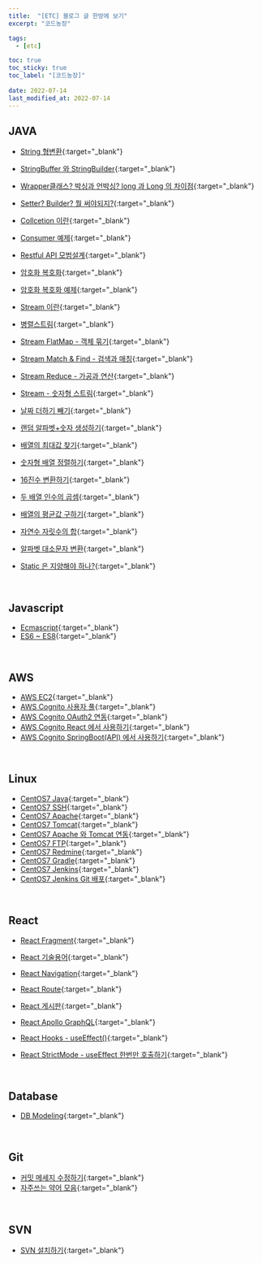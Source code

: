 ```yaml
---
title:  "[ETC] 블로그 글 한방에 보기"
excerpt: "코드농장"

tags:
  - [etc]

toc: true
toc_sticky: true
toc_label: "[코드농장]"
 
date: 2022-07-14
last_modified_at: 2022-07-14
---
```


## JAVA

- [String 형변환](https://ymkmoon.github.io/Java-17-String-Conversion/){:target="_blank"}
- [StringBuffer 와 StringBuilder](https://ymkmoon.github.io/Java-16-StringBuffer-StringBuilder/){:target="_blank"}
- [Wrapper클래스? 박싱과 언박싱? long 과 Long 의 차이점](https://ymkmoon.github.io/Java-27-Boxing/){:target="_blank"}
- [Setter? Builder? 뭘 써야되지?](https://ymkmoon.github.io/Java-28-Builder-Pattern/){:target="_blank"}

- [Collcetion 이란](https://ymkmoon.github.io/Java-03-Collection/){:target="_blank"}
- [Consumer 예제](https://ymkmoon.github.io/Java-03-Collection/){:target="_blank"}
- [Restful API 모범설계](https://ymkmoon.github.io/Java-06-Restful-Api/){:target="_blank"}
- [암호화 복호화](https://ymkmoon.github.io/Java-07-Encryption/){:target="_blank"}
- [암호화 복호화 예제](https://ymkmoon.github.io/Java-08-Encryption-Example/){:target="_blank"}

- [Stream 이란](https://ymkmoon.github.io/Java-09-Stream/){:target="_blank"}
- [병렬스트림](https://ymkmoon.github.io/Java-10-Parallel-Stream/){:target="_blank"}
- [Stream FlatMap - 객체 묶기](https://ymkmoon.github.io/Java-11-Stream-FlatMap/){:target="_blank"}
- [Stream Match & Find - 검색과 매칭](https://ymkmoon.github.io/Java-12-Stream-Match-Find/){:target="_blank"}
- [Stream Reduce - 가공과 연산](https://ymkmoon.github.io/Java-13-Stream-Reduce/){:target="_blank"}
- [Stream - 숫자형 스트림](https://ymkmoon.github.io/Java-14-Stream-Numeric/){:target="_blank"}

- [날짜 더하기 빼기](https://ymkmoon.github.io/Java-18-Date-Conversion/){:target="_blank"}
- [랜덤 알파벳+숫자 생성하기](https://ymkmoon.github.io/Java-19-Random-String/){:target="_blank"}
- [배열의 최대값 찾기](https://ymkmoon.github.io/Java-20-Maximum-Of-Array/){:target="_blank"}
- [숫자형 배열 정렬하기](https://ymkmoon.github.io/Java-21-Array-Sort/){:target="_blank"}
- [16진수 변환하기](https://ymkmoon.github.io/Java-22-Demical-To-Hex/){:target="_blank"}
- [두 배열 인수의 곱셈](https://ymkmoon.github.io/Java-23-Array-Multiplication/){:target="_blank"}
- [배열의 평균값 구하기](https://ymkmoon.github.io/Java-24-Array-Average/){:target="_blank"}
- [자연수 자릿수의 합](https://ymkmoon.github.io/Java-25-Sum-Of-Digest/){:target="_blank"}
- [알파벳 대소문자 변환](https://ymkmoon.github.io/Java-25-Sum-Of-Digest/){:target="_blank"}

- [Static 은 지양해야 하나?](https://ymkmoon.github.io/Java-15-Static/){:target="_blank"}

<br>

## Javascript

- [Ecmascript](https://ymkmoon.github.io/Javascript-01-Ecma-Script/){:target="_blank"}
- [ES6 ~ ES8](https://ymkmoon.github.io/Javascript-02-Ecma-Script-After-6/){:target="_blank"}

<br>

## AWS

- [AWS EC2](https://ymkmoon.github.io/Aws-01-Ec2/){:target="_blank"}
- [AWS Cognito 사용자 풀](https://ymkmoon.github.io/Aws-02-Cognito/){:target="_blank"}
- [AWS Cognito OAuth2 연동](https://ymkmoon.github.io/Aws-03-Cognito-OAuth2/){:target="_blank"}
- [AWS Cognito React 에서 사용하기](https://ymkmoon.github.io/Aws-04-Cognito-React/){:target="_blank"}
- [AWS Cognito SpringBoot(API) 에서 사용하기](https://ymkmoon.github.io/Springboot-01-Cognito/){:target="_blank"}

<br>

## Linux

- [CentOS7 Java](https://ymkmoon.github.io/Linux-04-CentOS-JDK/){:target="_blank"}
- [CentOS7 SSH](https://ymkmoon.github.io/Linux-05-CentOS-SSH/){:target="_blank"}
- [CentOS7 Apache](https://ymkmoon.github.io/Linux-06-CentOS-Apache/){:target="_blank"}
- [CentOS7 Tomcat](https://ymkmoon.github.io/Linux-07-CentOS-Tomcat/){:target="_blank"}
- [CentOS7 Apache 와 Tomcat 연동](https://ymkmoon.github.io/Linux-08-CentOS-Apache-Tomcat/){:target="_blank"}
- [CentOS7 FTP](https://ymkmoon.github.io/Linux-09-CentOS-FTP/){:target="_blank"}
- [CentOS7 Redmine](https://ymkmoon.github.io/Linux-10-CentOS-Redmine/){:target="_blank"}
- [CentOS7 Gradle](https://ymkmoon.github.io/Linux-12-CentOS-Gradle/){:target="_blank"}
- [CentOS7 Jenkins](https://ymkmoon.github.io/Linux-11-CentOS-Jenkins/){:target="_blank"}
- [CentOS7 Jenkins Git 배포](https://ymkmoon.github.io/Linux-13-CentOS-Jenkins-Deploy/){:target="_blank"}

<br>

## React

- [React Fragment](https://ymkmoon.github.io/React-16-Fragment/){:target="_blank"}
- [React 기술용어](https://ymkmoon.github.io/React-13-Term-Of-Technology/){:target="_blank"}

- [React Navigation](https://ymkmoon.github.io/React-03-Navigation/){:target="_blank"}
- [React Route](https://ymkmoon.github.io/React-04-Route/){:target="_blank"}
- [React 게시판](https://ymkmoon.github.io/React-06-Voc/){:target="_blank"}
- [React Apollo GraphQL](https://ymkmoon.github.io/React-09-Apollo/){:target="_blank"}
- [React Hooks - useEffect()](https://ymkmoon.github.io/React-14-useEffect/){:target="_blank"}
- [React StrictMode - useEffect 한번만 호출하기](https://ymkmoon.github.io/React-15-Strict-Mode/){:target="_blank"}

<br>

## Database

- [DB Modeling](https://ymkmoon.github.io/DB-01-Modeling/){:target="_blank"}

<br>

## Git

- [커밋 메세지 수정하기](https://ymkmoon.github.io/Git-01-Update-Commit-Message/){:target="_blank"}
- [자주쓰는 약어 모음](https://ymkmoon.github.io/Git-02-Abbreviation/){:target="_blank"}

<br>

## SVN

- [SVN 설치하기](https://ymkmoon.github.io/Svn-01-Svn/){:target="_blank"}

<br>